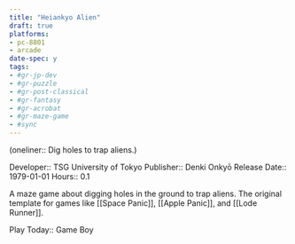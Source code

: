 ```yaml
---
title: "Heiankyo Alien"
draft: true
platforms:
- pc-8801
- arcade
date-spec: y
tags:
- #gr-jp-dev 
- #gr-puzzle 
- #gr-post-classical 
- #gr-fantasy 
- #gr-acrobat 
- #gr-maze-game 
- #sync
---
```


(oneliner:: Dig holes to trap aliens.)

Developer:: TSG University of Tokyo
Publisher:: Denki Onkyō
Release Date:: 1979-01-01
Hours:: 0.1

A maze game about digging holes in the ground to trap aliens. The original template for games like [[Space Panic]], [[Apple Panic]], and [[Lode Runner]].

Play Today:: Game Boy